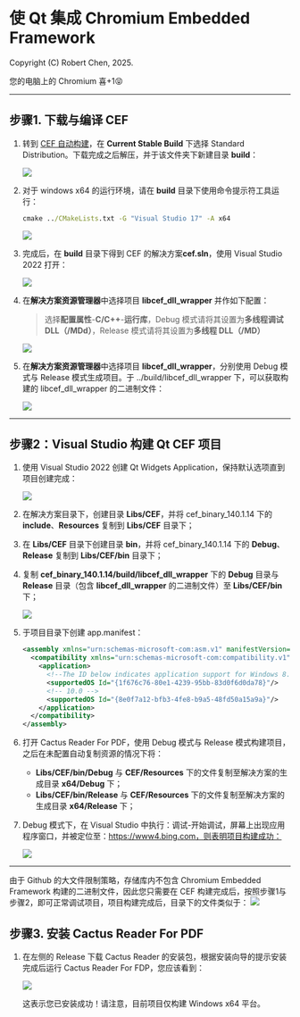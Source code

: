 # 使 Qt 集成 Chromium Embedded Framework

Copyright (C) Robert Chen, 2025.

您的电脑上的 Chromium 喜+1😝

---

## 步骤1. 下载与编译 CEF

1. 转到 [CEF 自动构建](https://cef-builds.spotifycdn.com/index.html)，在 **Current Stable Build** 下选择 Standard Distribution。下载完成之后解压，并于该文件夹下新建目录 **build**：

    ![](Images/Step1.png)

2. 对于 windows x64 的运行环境，请在 **build** 目录下使用命令提示符工具运行：

    ```cmd
    cmake ../CMakeLists.txt -G "Visual Studio 17" -A x64
    ```

    ![](Images/Step2.png)

3. 完成后，在 **build** 目录下得到 CEF 的解决方案**cef.sln**，使用 Visual Studio 2022 打开：

    ![](Images/Step3.png)

4. 在**解决方案资源管理器**中选择项目 **libcef_dll_wrapper** 并作如下配置：

    > 选择**配置属性**-**C/C++**-**运行库**，Debug 模式请将其设置为**多线程调试 DLL（/MDd）**，Release 模式请将其设置为**多线程 DLL（/MD）**

    ![](Images/Step4.png)

5. 在**解决方案资源管理器**中选择项目 **libcef_dll_wrapper**，分别使用 Debug 模式与 Release 模式生成项目。于 ../build/libcef_dll_wrapper 下，可以获取构建的 libcef_dll_wrapper 的二进制文件：

    ![](Images/Step5.png)

---

## 步骤2：Visual Studio 构建 Qt CEF 项目

1. 使用 Visual Studio 2022 创建 Qt Widgets Application，保持默认选项直到项目创建完成：

    ![](Images/Step6.png)

2. 在解决方案目录下，创建目录 **Libs/CEF**，并将 cef_binary_140.1.14 下的 **include**、**Resources** 复制到 **Libs/CEF** 目录下；

3. 在 **Libs/CEF** 目录下创建目录 **bin**，并将 cef_binary_140.1.14 下的 **Debug**、**Release** 复制到 **Libs/CEF/bin** 目录下；

4. 复制 **cef_binary_140.1.14/build/libcef_dll_wrapper** 下的 **Debug** 目录与 **Release** 目录（包含 **libcef_dll_wrapper** 的二进制文件）至 **Libs/CEF/bin** 下；

    ![](Images/Step7.png)

5. 于项目目录下创建 app.manifest：

    ```xml
    <assembly xmlns="urn:schemas-microsoft-com:asm.v1" manifestVersion="1.0">
      <compatibility xmlns="urn:schemas-microsoft-com:compatibility.v1">
        <application>
          <!--The ID below indicates application support for Windows 8.1 -->
          <supportedOS Id="{1f676c76-80e1-4239-95bb-83d0f6d0da78}"/>
          <!-- 10.0 -->
          <supportedOS Id="{8e0f7a12-bfb3-4fe8-b9a5-48fd50a15a9a}"/>
        </application>
      </compatibility>
    </assembly>
    ```

6. 打开 Cactus Reader For PDF，使用 Debug 模式与 Release 模式构建项目，之后在未配置自动复制资源的情况下将： 
    - **Libs/CEF/bin/Debug** 与 **CEF/Resources** 下的文件复制至解决方案的生成目录 **x64/Debug** 下；
    - **Libs/CEF/bin/Release** 与 **CEF/Resources** 下的文件复制至解决方案的生成目录 **x64/Release** 下；

7. Debug 模式下，在 Visual Studio 中执行：调试-开始调试，屏幕上出现应用程序窗口，并被定位至：https://www4.bing.com，则表明项目构建成功：

    ![](Images/Step8.png)

---

由于 Github 的大文件限制策略，存储库内不包含 Chromium Embedded Framework 构建的二进制文件，因此您只需要在 CEF 构建完成后，按照步骤1与步骤2，即可正常调试项目，项目构建完成后，目录下的文件类似于：
    ![](Images/Step9.png)

## 步骤3. 安装 Cactus Reader For PDF

1. 在左侧的 Release 下载 Cactus Reader 的安装包，根据安装向导的提示安装完成后运行 Cactus Reader For FDP，您应该看到：

    ![](Images/Step10.png)

   这表示您已安装成功！请注意，目前项目仅构建 Windows x64 平台。
